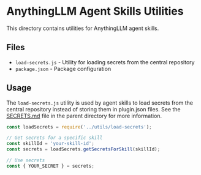 # AnythingLLM Agent Skills Utilities

This directory contains utilities for AnythingLLM agent skills.

## Files

- `load-secrets.js` - Utility for loading secrets from the central repository
- `package.json` - Package configuration

## Usage

The `load-secrets.js` utility is used by agent skills to load secrets from the central repository instead of storing them in plugin.json files. See the [SECRETS.md](../SECRETS.md) file in the parent directory for more information.

```javascript
const loadSecrets = require('../utils/load-secrets');

// Get secrets for a specific skill
const skillId = 'your-skill-id';
const secrets = loadSecrets.getSecretsForSkill(skillId);

// Use secrets
const { YOUR_SECRET } = secrets;